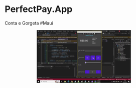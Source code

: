 # PerfectPay.App
Conta e Gorgeta #Maui


<p align="center">
  <img width="300" height:"900" src="tip.gif">
</p>
